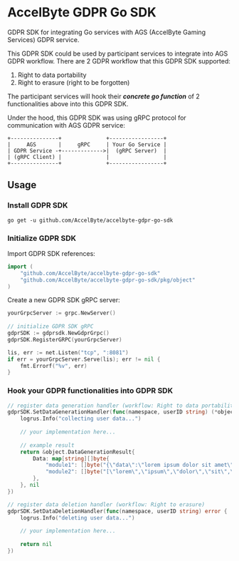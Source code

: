 # AccelByte GDPR Go SDK

GDPR SDK for integrating Go services with AGS (AccelByte Gaming Services) GDPR service.

This GDPR SDK could be used by participant services to integrate into AGS GDPR workflow.
There are 2 GDPR workflow that this GDPR SDK supported:
1. Right to data portability
2. Right to erasure (right to be forgotten)

The participant services will hook their _**concrete go function**_ of 2 functionalities above into this GDPR SDK.

Under the hood, this GDPR SDK was using gRPC protocol for communication with AGS GDPR service:

```
+---------------+              +-----------------+
|     AGS       |     gRPC     | Your Go Service |
| GDPR Service -+------------->|  (gRPC Server)  |
| (gRPC Client) |              |                 |
+---------------+              +-----------------+
```

## Usage

### Install GDPR SDK

```
go get -u github.com/AccelByte/accelbyte-gdpr-go-sdk
```

### Initialize GDPR SDK

Import GDPR SDK references:
```go
import (
    "github.com/AccelByte/accelbyte-gdpr-go-sdk"
    "github.com/AccelByte/accelbyte-gdpr-go-sdk/pkg/object"
)
```
Create a new GDPR SDK gRPC server:
```go
yourGrpcServer := grpc.NewServer()
	
// initialize GDPR SDK gRPC
gdprSDK := gdprsdk.NewGdprGrpc()
gdprSDK.RegisterGRPC(yourGrpcServer)

lis, err := net.Listen("tcp", ":8081")
if err = yourGrpcServer.Serve(lis); err != nil {
    fmt.Errorf("%v", err)
}
```

### Hook your GDPR functionalities into GDPR SDK

```go
// register data generation handler (workflow: Right to data portability)
gdprSDK.SetDataGenerationHandler(func(namespace, userID string) (*object.DataGenerationResult, error) {
    logrus.Info("collecting user data...")
	
    // your implementation here...
	
    // example result
    return &object.DataGenerationResult{
        Data: map[string][]byte{
            "module1": []byte("{\"data\":\"lorem ipsum dolor sit amet\"}"),
            "module2": []byte("[\"lorem\",\"ipsum\",\"dolor\",\"sit\",\"amet\"]"),
        },
    }, nil
})

// register data deletion handler (workflow: Right to erasure) 
gdprSDK.SetDataDeletionHandler(func(namespace, userID string) error {
    logrus.Info("deleting user data...")
	
    // your implementation here...
	
    return nil
})
```